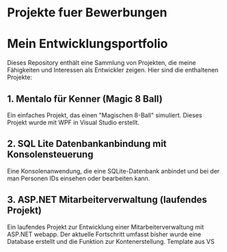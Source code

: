 # Projekte fuer Bewerbungen
# Mein Entwicklungsportfolio

Dieses Repository enthält eine Sammlung von Projekten, die meine Fähigkeiten und Interessen als Entwickler zeigen. Hier sind die enthaltenen Projekte:

## 1. Mentalo für Kenner (Magic 8 Ball)

Ein einfaches Projekt, das einen "Magischen 8-Ball" simuliert. Dieses Projekt wurde mit WPF in Visual Studio erstellt.

## 2. SQL Lite Datenbankanbindung mit Konsolensteuerung

Eine Konsolenanwendung, die eine SQLite-Datenbank anbindet und bei der man Personen IDs einsehen oder bearbeiten kann.

## 3. ASP.NET Mitarbeiterverwaltung (laufendes Projekt)

Ein laufendes Projekt zur Entwicklung einer Mitarbeiterverwaltung mit ASP.NET webapp. Der aktuelle Fortschritt umfasst bisher wurde eine Database erstellt und die Funktion zur Kontenerstellung.
Template aus VS
